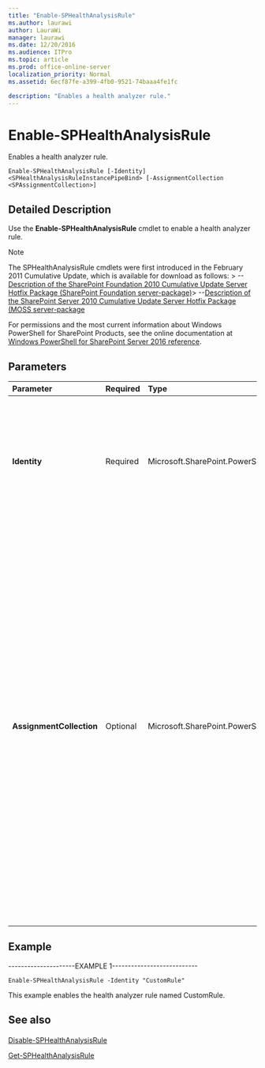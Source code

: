 ```yaml
---
title: "Enable-SPHealthAnalysisRule"
ms.author: laurawi
author: LauraWi
manager: laurawi
ms.date: 12/20/2016
ms.audience: ITPro
ms.topic: article
ms.prod: office-online-server
localization_priority: Normal
ms.assetid: 6ecf87fe-a399-4fb0-9521-74baaa4fe1fc

description: "Enables a health analyzer rule."
---
```


# Enable-SPHealthAnalysisRule

Enables a health analyzer rule.
  
```
Enable-SPHealthAnalysisRule [-Identity] <SPHealthAnalysisRuleInstancePipeBind> [-AssignmentCollection <SPAssignmentCollection>]
```

## Detailed Description

Use the **Enable-SPHealthAnalysisRule** cmdlet to enable a health analyzer rule. 
  
> [!NOTE]
> The SPHealthAnalysisRule cmdlets were first introduced in the February 2011 Cumulative Update, which is available for download as follows: > --[Description of the SharePoint Foundation 2010 Cumulative Update Server Hotfix Package (SharePoint Foundation server-package)](https://support.microsoft.com/kb/2475880)> --[Description of the SharePoint Server 2010 Cumulative Update Server Hotfix Package (MOSS server-package](https://support.microsoft.com/kb/2475878)
  
For permissions and the most current information about Windows PowerShell for SharePoint Products, see the online documentation at [Windows PowerShell for SharePoint Server 2016 reference](https://go.microsoft.com/fwlink/p/?LinkId=671715).
  
## Parameters

|**Parameter**|**Required**|**Type**|**Description**|
|:-----|:-----|:-----|:-----|
|**Identity** <br/> |Required  <br/> |Microsoft.SharePoint.PowerShell.SPHealthAnalysisRuleInstancePipeBind  <br/> |Specifies the name or GUID of the health analyzer rule to enable.  <br/> The type must be a valid name, an instance of a valid **SPHealthAnalysisRule** object, or a valid GUID (for example, 12345678-90ab-cdef-1234-567890bcdefgh).  <br/> |
|**AssignmentCollection** <br/> |Optional  <br/> |Microsoft.SharePoint.PowerShell.SPAssignmentCollection  <br/> |Manages objects for the purpose of proper disposal. Use of objects, such as **SPWeb** or **SPSite**, can use large amounts of memory and use of these objects in Windows PowerShell scripts requires proper memory management. Using the **SPAssignment** object, you can assign objects to a variable and dispose of the objects after they are needed to free up memory. When **SPWeb**, **SPSite**, or **SPSiteAdministration** objects are used, the objects are automatically disposed of if an assignment collection or the **Global** parameter is not used.  <br/> > [!NOTE]> When the **Global** parameter is used, all objects are contained in the global store. If objects are not immediately used, or disposed of by using the **Stop-SPAssignment** command, an out-of-memory scenario can occur.           |
   
## Example

---------------------EXAMPLE 1---------------------------
  
```
Enable-SPHealthAnalysisRule -Identity "CustomRule"
```

This example enables the health analyzer rule named CustomRule.
  
## See also

#### 

[Disable-SPHealthAnalysisRule](disable-sphealthanalysisrule.md)
  
[Get-SPHealthAnalysisRule](get-sphealthanalysisrule.md)

